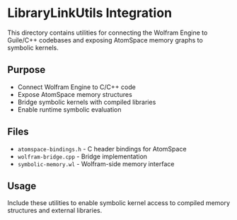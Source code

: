 # LibraryLinkUtils Integration

This directory contains utilities for connecting the Wolfram Engine to Guile/C++ codebases and exposing AtomSpace memory graphs to symbolic kernels.

## Purpose

- Connect Wolfram Engine to C/C++ code
- Expose AtomSpace memory structures 
- Bridge symbolic kernels with compiled libraries
- Enable runtime symbolic evaluation

## Files

- `atomspace-bindings.h` - C header bindings for AtomSpace
- `wolfram-bridge.cpp` - Bridge implementation
- `symbolic-memory.wl` - Wolfram-side memory interface

## Usage

Include these utilities to enable symbolic kernel access to compiled memory structures and external libraries.